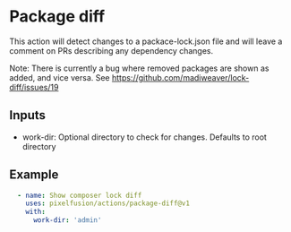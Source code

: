 # Package diff

This action will detect changes to a packace-lock.json file and will
leave a comment on PRs describing any dependency changes.

Note: There is currently a bug where removed packages are shown
as added, and vice versa. See https://github.com/madiweaver/lock-diff/issues/19

## Inputs

- work-dir: Optional directory to check for changes. Defaults to root directory

## Example

```yaml
  - name: Show composer lock diff
    uses: pixelfusion/actions/package-diff@v1
    with:
      work-dir: 'admin'
```
